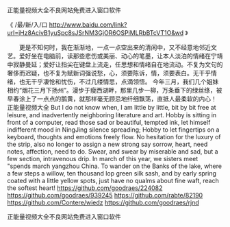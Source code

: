 
正能量视频大全不良网站免费进入窗口软件




《 /最/新/入/口  http://www.baidu.com/link?url=jHz8AcivB1yuSpc8sJSrNM3GjOR6OSPiMLRbBTcVT1O&wd 》




　　更是不知何时，我在渐渐地，一点一点空出来的清闲中，又不经意地邻近文艺。爱好坐在电脑前，读那些悲伤或美丽、动心的笔墨，让本人淡泊的情绪在宁靖中寂静曼延；爱好让指尖在键盘上流走，任思想和情绪自在地流动。不复为文句的奢侈而迟疑，也不复为赋新词强说愁，心，须要陈诉，情，须要表白。无干乎情绪，也无干乎凄怆和忧伤，不过几缕情思，点滴领悟。
今年三月，我们几个姐妹相约“烟花三月下扬州”。漫步于瘦西湖畔，那里几步一柳，万条垂下的绿丝绦，被早春涂上了一点点的鹅黄，就那样毫无顾忌地纤细飘荡，直抵人最柔软的内心！
正能量视频大全
But I do not know when, I am little by little, bit by bit free at leisure, and inadvertently neighboring literature and art.
Hobby is sitting in front of a computer, read those sad or beautiful, tempted ink, let himself indifferent mood in NingJing silence spreading;
Hobby to let fingertips on a keyboard, thoughts and emotions freely flow.
No hesitation for the luxury of the strip, also no longer to assign a new strong say sorrow, heart, need notes, affection, need to do.
Swear, and swear by miserable and sad, but a few section, intravenous drip.
In march of this year, we sisters meet "spends march yangzhou China.
To wander on the Banks of the lake, where a few steps a willow, ten thousand lop green silk sash, and by early spring coated with a little yellow spots, just have no qualms about fine waft, reach the softest heart!
https://github.com/goodraes/224082
https://github.com/goodraes/939245
https://github.com/rabte/82190
https://github.com/Contere/wiedz
https://github.com/goodraes/rjnd





正能量视频大全不良网站免费进入窗口软件

